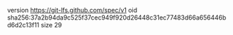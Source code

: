 version https://git-lfs.github.com/spec/v1
oid sha256:37a2b94da9c525f37cec949f920d26448c31ec77483d66a656446bd6d2c13f11
size 29
